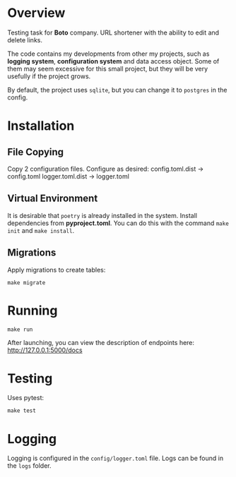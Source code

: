 # Overview

Testing task for **Boto** company. URL shortener with the ability to edit and delete links.

The code contains my developments from other my projects, such as **logging system**, **configuration system** and data access object.
Some of them may seem excessive for this small project, but they will be very usefully if the project grows.

By default, the project uses `sqlite`, but you can change it to `postgres` in the config.

# Installation

## File Copying

Copy 2 configuration files. Configure as desired:
config.toml.dist -> config.toml
logger.toml.dist -> logger.toml

## Virtual Environment

It is desirable that `poetry` is already installed in the system.
Install dependencies from **pyproject.toml**.
You can do this with the command `make init` and `make install`.

## Migrations

Apply migrations to create tables:

```
make migrate
```

# Running

```
make run
```

After launching, you can view the description of endpoints here:
http://127.0.0.1:5000/docs

# Testing

Uses pytest:

```
make test
```

# Logging

Logging is configured in the `config/logger.toml` file.
Logs can be found in the `logs` folder.